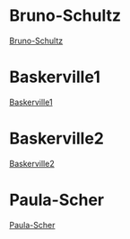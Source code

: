 
# Bruno-Schultz

[Bruno-Schultz](https://emckay03.github.io/My-Filing-Cabinet/gh-pages/schultz/bruno-schultz-4.html) 

# Baskerville1

[Baskerville1](https://emckay03.github.io/My-Filing-Cabinet/gh-pages/Baskerville1/baskerville1.html)

# Baskerville2

[Baskerville2](https://emckay03.github.io/My-Filing-Cabinet/gh-pages/Baskerville1/baskerville2.html)

# Paula-Scher
[Paula-Scher](https://emckay03.github.io/My-Filing-Cabinet/gh-pages/paulascher/paulascherbrand.html)